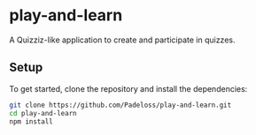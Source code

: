 # play-and-learn

A Quizziz-like application to create and participate in quizzes.

## Setup

To get started, clone the repository and install the dependencies:

```sh
git clone https://github.com/Padeloss/play-and-learn.git
cd play-and-learn
npm install